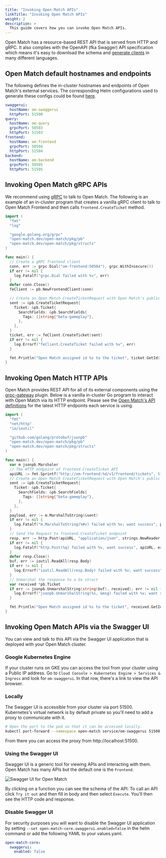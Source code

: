 ```yaml
---
title: "Invoking Open Match APIs"
linkTitle: "Invoking Open Match APIs"
weight: 2
description: >
  This guide covers how you can invoke Open Match APIs.
---
```


Open Match has a resource-based REST API that is served from HTTP and gRPC. It also
complies with the OpenAPI (fka Swagger) API specification which means it's easy to
download the schema and [generate clients](https://swagger.io/tools/swagger-codegen/)
in many different languages.

## Open Match default hostnames and endpoints

The following defines the in-cluster hostnames and endpoints of Open Match's external services. The corresponding Helm configurations used to generate these configs could be found [here](https://github.com/googleforgames/open-match/blob/master/install/helm/open-match/values.yaml).

```yaml
swaggerui:
  hostName: om-swaggerui
  httpPort: 51500
query:
  hostName: om-query
  grpcPort: 50503
  httpPort: 51503
frontend:
  hostName: om-frontend
  grpcPort: 50504
  httpPort: 51504
backend:
  hostName: om-backend
  grpcPort: 50505
  httpPort: 51505
```

## Invoking Open Match gRPC APIs

We recommend using [gRPC](https://grpc.io/) to talk to Open Match.
The following is an example of an in-cluster program that creates a vanilla gRPC client to talk to Open Match Frontend and then calls `frontend.CreateTicket` method.

```go
import (
  "fmt"
  "log"

  "google.golang.org/grpc"
  "open-match.dev/open-match/pkg/pb"
  "open-match.dev/open-match/pkg/structs"
)

func main() {
  // Create a gRPC frontend client
  conn, err := grpc.Dial("om-frontend:50504"), grpc.WithInsecure())
  if err != nil {
    log.Fatalf("grpc.Dial failed with %v", err)
  }
  defer conn.Close()
  feClient := pb.NewFrontendClient(conn)

  // Create an Open Match CreateTicketRequest with Open Match's public package
  sent := &pb.CreateTicketRequest{
    Ticket: &pb.Ticket{
      SearchFields: &pb.SearchFields{
        Tags: []string{"beta-gameplay"},
      },
    },
  }
  ticket, err := feClient.CreateTicket(sent)
  if err != nil {
    log.Errorf("feClient.CreateTicket failed with %v", err)
  }

  fmt.Println("Open Match assigned id %s to the ticket", ticket.GetId())
}
```

## Invoking Open Match HTTP APIs

Open Match provides REST API for all of its external components using the [grpc-gateway](https://github.com/grpc-ecosystem/grpc-gateway) plugin.
Below is a vanilla in-cluster Go program to interact with Open Match via its HTTP endpoint. Please see the [Open Match's API definitions](https://github.com/googleforgames/open-match/tree/master/api) for the latest HTTP endpoints each service is using.

```go
import (
  "fmt"
  "net/http"
  "io/ioutil"

  "github.com/golang/protobuf/jsonpb"
  "open-match.dev/open-match/pkg/pb"
  "open-match.dev/open-match/pkg/structs"
)

func main() {
  var m jsonpb.Marshaler
  // The HTTP endpoint of frontend.CreateTicket API
  apiURL := fmt.Sprintf("http://om-frontend:%d/v1/frontend/tickets", 51504)
  // Create an Open Match CreateTicketRequest with Open Match's public package
  sent := &pb.CreateTicketRequest{
    Ticket: &pb.Ticket{
      SearchFields: &pb.SearchFields{
        Tags: []string{"beta-gameplay"},
      },
    },
  }
  payload, err := m.MarshalToString(&sent)
  if err != nil {
    log.Fatalf("m.MarshalToString(%#v) failed with %v; want success", payload, err)
  }
  // Send the Request to frontend.CreateTicket endpoint
  resp, err := http.Post(apiURL, "application/json", strings.NewReader(payload))
  if err != nil {
    log.Fatalf("http.Post(%q) failed with %v, want success", apiURL, err)
  }
  defer resp.Close()
  buf, err := ioutil.ReadAll(resp.Body)
  if err != nil {
    log.Errorf("ioutil.ReadAll(resp.Body) failed with %v; want success", err)
  }
  // Unmarshal the response to a Go struct
  var received *pb.Ticket
  if err := jsonpb.UnmarshalString(string(buf), received); err != nil {
    log.Errorf("jsonpb.UnmarshalString(%s, &msg) failed with %v; want success", buf, err)
  }

  fmt.Println("Open Match assigned id %s to the ticket", received.GetId())
}
```

## Invoking Open Match APIs via the Swagger UI

You can view and talk to this API via the Swagger UI application that is deployed with your Open Match cluster.

### Google Kubernetes Engine

If your cluster runs on GKE you can access the tool from your cluster using a Public IP address.
Go to `Cloud Console > Kubernetes Engine > Services & Ingress` and look for `om-swaggerui`.
In that row, there's a link to view the API browser.

### Locally

The Swagger UI is accessible from your cluster via port 51500. Kubernetes's virtual network is by default private so you'll need to add a proxy to communicate with it.

```bash
# Open the port to the pod so that it can be accessed locally.
kubectl port-forward --namespace open-match service/om-swaggerui 51500:51500
```

From there you can access the proxy from http://localhost:51500.

### Using the Swagger UI

Swagger UI is a generic tool for viewing APIs and interacting with them.
Open Match has many APIs but the default one is the `Frontend`.

![Swagger UI for Open Match](../../../images/guides/api-swaggerui.png)

By clicking on a function you can see the schema of the API. To call an API click
`Try it out` and then fill in body and then select `Execute`. You'll then see the
HTTP code and response.

### Disable Swagger UI

For security purposes you will want to disable the Swagger UI application by setting
`--set open-match-core.swaggerui.enabled=false` in the helm command or add the following
YAML to your values.yaml.

```yaml
open-match-core:
  swaggerui:
    enabled: false
```
